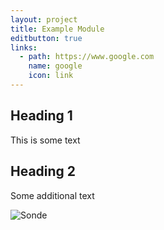 ```yaml
---
layout: project
title: Example Module
editbutton: true
links:
  - path: https://www.google.com
    name: google
    icon: link
---
```

## Heading 1

This is some text

## Heading 2

Some additional text

![Sonde](/assets/examples/P1030206.JPG)
